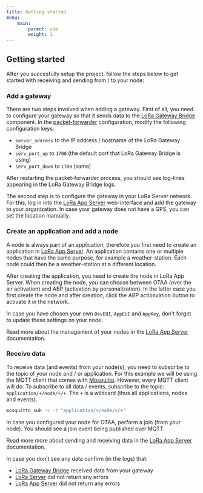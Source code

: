 ```yaml
---
title: Getting started
menu:
    main:
        parent: use
        weight: 1
---
```


## Getting started

After you succesfully setup the project, follow the steps below to get started
with receiving and sending from / to your node:

### Add a gateway

There are two steps involved when adding a gateway. First of all, you need
to configure your gateway so that it sends data to the
[LoRa Gateway Bridge](/lora-gateway-bridge/)
component. In the [packet-forwarder](https://github.com/Lora-net/packet_forwarder)
configuration, modify the following configuration keys:

* `server_address` to the IP address / hostname of the LoRa Gateway Bridge
* `serv_port_up` to `1700` (the default port that LoRa Gateway Bridge is using)
* `serv_port_down` to `1700` (same)

After restarting the packet-forwarder process, you should see log-lines
appearing in the LoRa Gateway Bridge logs.

The second step is to configure the gateway in your LoRa Server network. For
this, log in into the [LoRa App Server](/lora-app-server/)
web-interface and add the gateway to your organization. In case your gateway
does not have a GPS, you can set the location manually.

### Create an application and add a node

A node is always part of an application, therefore you first need to create
an application in [LoRa App Server](/lora-app-server/).
An application contains one or multiple nodes that have the same purpose, for
example a weather-station. Each node could then be a weather-station at a
different location.

After creating the application, you need to create the node in LoRa App Server.
When creating the node, you can choose between OTAA (over the air activation)
and ABP (activation by personalization). In the latter case you first create
the node and after creation, click the ABP actionvation button to activate
it in the network.

In case you have chosen your own `DevEUI`, `AppEUI` and `AppKey`, don't forget
to update these settings on your node.

Read more about the management of your nodes in the
[LoRa App Server](/lora-app-server/) documentation.

### Receive data

To receive data (and events) from your node(s), you need to subscribe to the
topic of your node and / or application. For this example we will be using
the MQTT client that comes with [Mosquitto](https://mosquitto.org). However,
every MQTT client will do. To subscribe to all data / events, subscribe to the
topic: `application/+/node/+/+`. The `+` is a wildcard (thus all applications,
nodes and events).

```bash
mosquitto_sub -v -t "application/+/node/+/+"
```

In case you configured your node for OTAA, perform a join (from your node).
You should see a join event being published over MQTT.

Read more more about sending and receiving data in the
[LoRa App Server](/lora-app-server/use/data/) documentation.

In case you don't see any data confirm (in the logs) that:

* [LoRa Gateway Bridge](/lora-gateway-bridge/) received data from your gateway
* [LoRa Server](/loraserver/) did not return any errors
* [LoRa App Server](/lora-app-server/) did not return any errors
